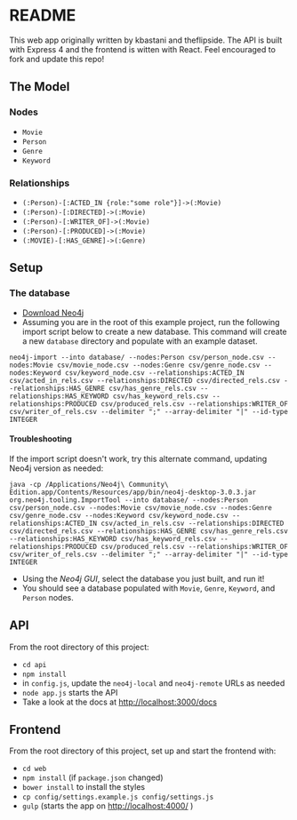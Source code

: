 # README

This web app originally written by kbastani and theflipside.
The API is built with Express 4 and the frontend is witten with React. 
Feel encouraged to fork and update this repo! 

## The Model

### Nodes

* `Movie`
* `Person`
* `Genre`
* `Keyword`

### Relationships

* `(:Person)-[:ACTED_IN {role:"some role"}]->(:Movie)`
* `(:Person)-[:DIRECTED]->(:Movie)`
* `(:Person)-[:WRITER_OF]->(:Movie)`
* `(:Person)-[:PRODUCED]->(:Movie)`
* `(:MOVIE)-[:HAS_GENRE]->(:Genre)`

## Setup

### The database

* [Download Neo4j](http://neo4j.com/download/)
* Assuming you are in the root of this example project, run the following import script below to create a new database. This command will create a new `database` directory and populate with an example dataset. 

```
neo4j-import --into database/ --nodes:Person csv/person_node.csv --nodes:Movie csv/movie_node.csv --nodes:Genre csv/genre_node.csv --nodes:Keyword csv/keyword_node.csv --relationships:ACTED_IN csv/acted_in_rels.csv --relationships:DIRECTED csv/directed_rels.csv --relationships:HAS_GENRE csv/has_genre_rels.csv --relationships:HAS_KEYWORD csv/has_keyword_rels.csv --relationships:PRODUCED csv/produced_rels.csv --relationships:WRITER_OF csv/writer_of_rels.csv --delimiter ";" --array-delimiter "|" --id-type INTEGER
```

#### Troubleshooting

If the import script doesn't work, try this alternate command, updating Neo4j version as needed:

```
java -cp /Applications/Neo4j\ Community\ Edition.app/Contents/Resources/app/bin/neo4j-desktop-3.0.3.jar org.neo4j.tooling.ImportTool --into database/ --nodes:Person csv/person_node.csv --nodes:Movie csv/movie_node.csv --nodes:Genre csv/genre_node.csv --nodes:Keyword csv/keyword_node.csv --relationships:ACTED_IN csv/acted_in_rels.csv --relationships:DIRECTED csv/directed_rels.csv --relationships:HAS_GENRE csv/has_genre_rels.csv --relationships:HAS_KEYWORD csv/has_keyword_rels.csv --relationships:PRODUCED csv/produced_rels.csv --relationships:WRITER_OF csv/writer_of_rels.csv --delimiter ";" --array-delimiter "|" --id-type INTEGER
```

* Using the *Neo4j GUI*, select the database you just built, and run it!
* You should see a database populated with `Movie`, `Genre`, `Keyword`, and `Person` nodes.  

## API

From the root directory of this project:

* `cd api`
* `npm install`
* in `config.js`, update the `neo4j-local` and `neo4j-remote` URLs as needed
* `node app.js` starts the API
* Take a look at the docs at [http://localhost:3000/docs](http://localhost:3000/docs)

## Frontend

From the root directory of this project, set up and start the frontend with:

* `cd web`
* `npm install` (if `package.json` changed)
* `bower install` to install the styles
* `cp config/settings.example.js config/settings.js`
* `gulp` (starts the app on [http://localhost:4000/](http://localhost:4000/) )